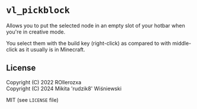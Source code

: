 # `vl_pickblock`

Allows you to put the selected node in an empty slot of your hotbar when you're in creative mode.

You select them with the build key (right-click) as compared to with middle-click as it usually is in Minecraft.


## License

Copyright (C) 2022 ROllerozxa\
Copyright (C) 2024 Mikita 'rudzik8' Wiśniewski

MIT (see `LICENSE` file)
